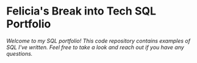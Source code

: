 # Felicia's Break into Tech SQL Portfolio

_Welcome to my SQL portfolio! This code repository contains examples of SQL I've written. Feel free to take a look and reach out if you have any questions._

